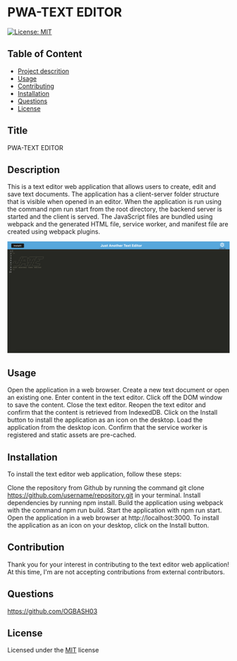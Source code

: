 # PWA-TEXT EDITOR

[![License: MIT](https://img.shields.io/badge/License-MIT-yellow.svg)](https://opensource.org/licenses/MIT)

## Table of Content
- [Project descrition](#Description)
- [Usage](#Usage)
- [Contributing](#Contributing)
- [Installation](#Installation)
- [Questions](#Questions)
- [License](#License)

## Title
PWA-TEXT EDITOR

## Description
This is a text editor web application that allows users to create, edit and save text documents. The application has a client-server folder structure that is visible when opened in an editor. When the application is run using the command npm run start from the root directory, the backend server is started and the client is served. The JavaScript files are bundled using webpack and the generated HTML file, service worker, and manifest file are created using webpack plugins.

![Text Editor](/assets/pics/Text-Editor.png)

## Usage

Open the application in a web browser.
Create a new text document or open an existing one.
Enter content in the text editor.
Click off the DOM window to save the content.
Close the text editor.
Reopen the text editor and confirm that the content is retrieved from IndexedDB.
Click on the Install button to install the application as an icon on the desktop.
Load the application from the desktop icon.
Confirm that the service worker is registered and static assets are pre-cached.

## Installation

To install the text editor web application, follow these steps:

Clone the repository from Github by running the command git clone https://github.com/username/repository.git in your terminal.
Install dependencies by running npm install.
Build the application using webpack with the command npm run build.
Start the application with npm run start.
Open the application in a web browser at http://localhost:3000.
To install the application as an icon on your desktop, click on the Install button.

## Contribution

Thank you for your interest in contributing to the text editor web application! At this time, I'm are not accepting contributions from external contributors.

## Questions
 
https://github.com/OGBASH03

## License
Licensed under the [MIT](https://opensource.org/licenses/MIT) license
    

